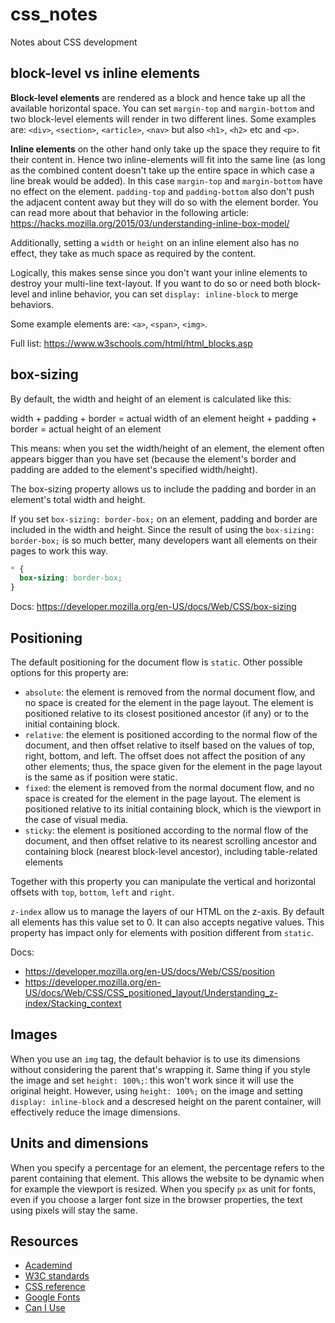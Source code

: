 # css_notes
Notes about CSS development

## block-level vs inline elements

**Block-level elements** are rendered as a block and hence take up all the available horizontal space. You can set `margin-top` and `margin-bottom` and two block-level elements will render in two different lines.
Some examples are: `<div>`, `<section>`, `<article>`, `<nav>` but also `<h1>`, `<h2>` etc and `<p>`.

**Inline elements** on the other hand only take up the space they require to fit their content in. Hence two inline-elements will fit into the same line (as long as the combined content doesn't take up the entire space in which case a line break would be added). In this case `margin-top` and `margin-bottom` have no effect on the element. `padding-top` and `padding-bottom` also don't push the adjacent content away but they will do so with the element border. You can read more about that behavior in the following article: https://hacks.mozilla.org/2015/03/understanding-inline-box-model/

Additionally, setting a `width` or `height` on an inline element also has no effect, they take as much space as required by the content.

Logically, this makes sense since you don't want your inline elements to destroy your multi-line text-layout. If you want to do so or need both block-level and inline behavior, you can set `display: inline-block` to merge behaviors.

Some example elements are: `<a>`, `<span>`, `<img>`.

Full list: https://www.w3schools.com/html/html_blocks.asp

## box-sizing

By default, the width and height of an element is calculated like this:

width + padding + border = actual width of an element
height + padding + border = actual height of an element

This means: when you set the width/height of an element, the element often appears bigger than you have set (because the element's border and padding are added to the element's specified width/height).

The box-sizing property allows us to include the padding and border in an element's total width and height.

If you set `box-sizing: border-box;` on an element, padding and border are included in the width and height. Since the result of using the `box-sizing: border-box;` is so much better, many developers want all elements on their pages to work this way.

```css
* {
  box-sizing: border-box;
}
```

Docs: https://developer.mozilla.org/en-US/docs/Web/CSS/box-sizing

## Positioning

The default positioning for the document flow is `static`. Other possible options for this property are:
* `absolute`: the element is removed from the normal document flow, and no space is created for the element in the page layout. The element is positioned relative to its closest positioned ancestor (if any) or to the initial containing block.
* `relative`: the element is positioned according to the normal flow of the document, and then offset relative to itself based on the values of top, right, bottom, and left. The offset does not affect the position of any other elements; thus, the space given for the element in the page layout is the same as if position were static.
* `fixed`: the element is removed from the normal document flow, and no space is created for the element in the page layout. The element is positioned relative to its initial containing block, which is the viewport in the case of visual media.
* `sticky`: the element is positioned according to the normal flow of the document, and then offset relative to its nearest scrolling ancestor and containing block (nearest block-level ancestor), including table-related elements

Together with this property you can manipulate the vertical and horizontal offsets with `top`, `bottom`, `left` and `right`.

`z-index` allow us to manage the layers of our HTML on the z-axis. By default all elements has this value set to 0. It can also accepts negative values. This property has impact only for elements with position different from `static`.

Docs:
* https://developer.mozilla.org/en-US/docs/Web/CSS/position
* https://developer.mozilla.org/en-US/docs/Web/CSS/CSS_positioned_layout/Understanding_z-index/Stacking_context

## Images
When you use an `img` tag, the default behavior is to use its dimensions without considering the parent that's wrapping it. Same thing if you style the image and set `height: 100%;`: this won't work since it will use the original height. However, using `height: 100%;` on the image and setting `display: inline-block` and a descresed height on the parent container, will effectively reduce the image dimensions.

## Units and dimensions
When you specify a percentage for an element, the percentage refers to the parent containing that element. This allows the website to be dynamic when for example the viewport is resized.
When you specify `px` as unit for fonts, even if you choose a larger font size in the browser properties, the text using pixels will stay the same.



## Resources

* [Academind](https://discord.com/invite/gxvEWGU)
* [W3C standards](https://www.w3.org/TR/?filter-tr-name=&status%5B%5D=standard&tags%5B%5D=css#tr_Cascading_Style_Sheets__CSS__Working_Group)
* [CSS reference](https://developer.mozilla.org/en-US/docs/Web/CSS)
* [Google Fonts](https://fonts.google.com/)
* [Can I Use](https://caniuse.com/)

